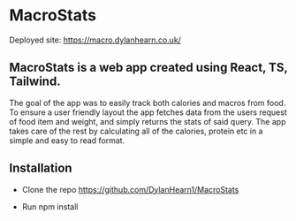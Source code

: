 # MacroStats

Deployed site: https://macro.dylanhearn.co.uk/

## MacroStats is a web app created using React, TS, Tailwind.

The goal of the app was to easily track both calories and macros from food. To ensure a user friendly layout the app fetches data from the users request of food item and weight, and simply returns the stats of said query. The app takes care of the rest by calculating all of the calories, protein etc in a simple and easy to read format.

## Installation

- Clone the repo https://github.com/DylanHearn1/MacroStats

- Run npm install
